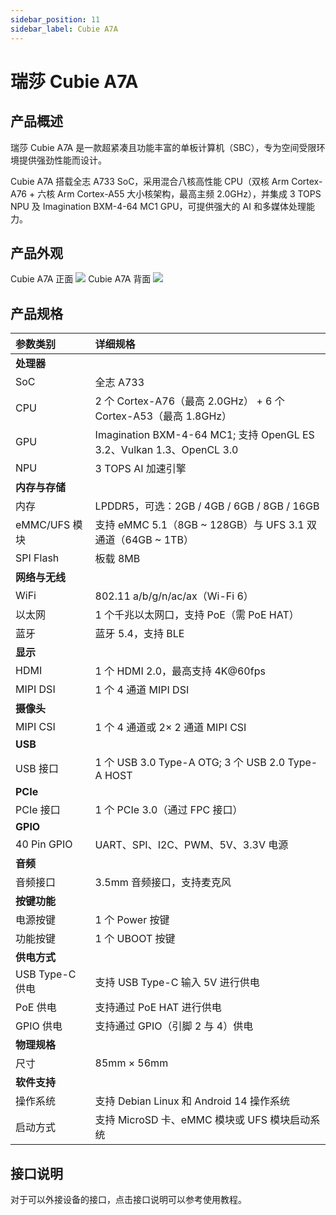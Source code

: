 ```yaml
---
sidebar_position: 11
sidebar_label: Cubie A7A
---
```


# 瑞莎 Cubie A7A

## 产品概述

瑞莎 Cubie A7A 是一款超紧凑且功能丰富的单板计算机（SBC），专为空间受限环境提供强劲性能而设计。

Cubie A7A 搭载全志 A733 SoC，采用混合八核高性能 CPU（双核 Arm Cortex-A76 + 六核 Arm Cortex-A55 大小核架构，最高主频 2.0GHz），并集成 3 TOPS NPU 及 Imagination BXM-4-64 MC1 GPU，可提供强大的 AI 和多媒体处理能力。

## 产品外观

<div style={{textAlign: 'center'}}>
   Cubie A7A 正面
   <img src="/img/cubie/a7a/a7a-bottom.webp" style={{width: '50%', maxWidth: '1200px'}} />
   Cubie A7A 背面
    <img src="/img/cubie/a7a/a7a-top.webp" style={{width: '50%', maxWidth: '1200px'}} />
</div>

## 产品规格

| 参数类别        | 详细规格                                                             |
| :-------------- | :------------------------------------------------------------------- |
| **处理器**      |                                                                      |
| SoC             | 全志 A733                                                            |
| CPU             | 2 个 Cortex-A76（最高 2.0GHz） + 6 个 Cortex-A53（最高 1.8GHz）      |
| GPU             | Imagination BXM-4-64 MC1; 支持 OpenGL ES 3.2、Vulkan 1.3、OpenCL 3.0 |
| NPU             | 3 TOPS AI 加速引擎                                                   |
| **内存与存储**  |                                                                      |
| 内存            | LPDDR5，可选：2GB / 4GB / 6GB / 8GB / 16GB                           |
| eMMC/UFS 模块   | 支持 eMMC 5.1（8GB ~ 128GB）与 UFS 3.1 双通道（64GB ~ 1TB）          |
| SPI Flash       | 板载 8MB                                                             |
| **网络与无线**  |                                                                      |
| WiFi            | 802.11 a/b/g/n/ac/ax（Wi-Fi 6）                                      |
| 以太网          | 1 个千兆以太网口，支持 PoE（需 PoE HAT）                             |
| 蓝牙            | 蓝牙 5.4，支持 BLE                                                   |
| **显示**        |                                                                      |
| HDMI            | 1 个 HDMI 2.0，最高支持 4K@60fps                                     |
| MIPI DSI        | 1 个 4 通道 MIPI DSI                                                 |
| **摄像头**      |                                                                      |
| MIPI CSI        | 1 个 4 通道或 2× 2 通道 MIPI CSI                                     |
| **USB**         |                                                                      |
| USB 接口        | 1 个 USB 3.0 Type-A OTG; 3 个 USB 2.0 Type-A HOST                    |
| **PCIe**        |                                                                      |
| PCIe 接口       | 1 个 PCIe 3.0（通过 FPC 接口）                                       |
| **GPIO**        |                                                                      |
| 40 Pin GPIO     | UART、SPI、I2C、PWM、5V、3.3V 电源                                   |
| **音频**        |                                                                      |
| 音频接口        | 3.5mm 音频接口，支持麦克风                                           |
| **按键功能**    |                                                                      |
| 电源按键        | 1 个 Power 按键                                                      |
| 功能按键        | 1 个 UBOOT 按键                                                      |
| **供电方式**    |                                                                      |
| USB Type-C 供电 | 支持 USB Type-C 输入 5V 进行供电                                     |
| PoE 供电        | 支持通过 PoE HAT 进行供电                                            |
| GPIO 供电       | 支持通过 GPIO（引脚 2 与 4）供电                                     |
| **物理规格**    |                                                                      |
| 尺寸            | 85mm × 56mm                                                          |
| **软件支持**    |                                                                      |
| 操作系统        | 支持 Debian Linux 和 Android 14 操作系统                             |
| 启动方式        | 支持 MicroSD 卡、eMMC 模块或 UFS 模块启动系统                        |

## 接口说明

对于可以外接设备的接口，点击接口说明可以参考使用教程。
